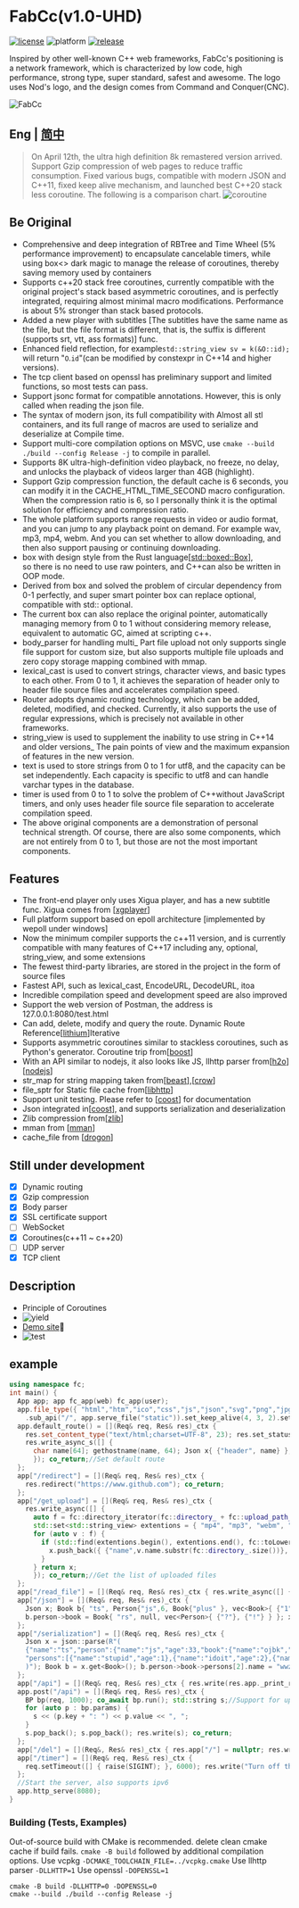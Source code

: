 # FabCc(v1.0-UHD)
[![license][license-badge]][license-link]
![platform][supported-platforms-badge]
[![release][release-badge]][release-link]

[license-badge]: https://img.shields.io/badge/License-AGPL%20v3-gold.svg
[license-link]: LICENSE
[supported-platforms-badge]: https://img.shields.io/badge/platform-Win32%20|%20GNU/Linux%20|%20macOS%20|%20FreeBSD%20-maroon
[release-badge]: https://img.shields.io/github/release/asciphx/FabCc.svg?style=flat-square
[release-link]: https://github.com/asciphx/FabCc/releases
Inspired by other well-known C++ web frameworks, FabCc's positioning is a network framework, which is characterized by low code, high performance, strong type, super standard, safest and awesome. The logo uses Nod's logo, and the design comes from Command and Conquer(CNC).

![FabCc](./static/logo.png)
## Eng | [简中](./README-zh_CN.md)
> On April 12th, the ultra high definition 8k remastered version arrived. Support Gzip compression of web pages to reduce traffic consumption. Fixed various bugs, compatible with modern JSON and C++11, fixed keep alive mechanism, and launched best C++20 stack less coroutine. The following is a comparison chart.
> ![coroutine](./co%20vs%20Task.jpg)

## Be Original
- Comprehensive and deep integration of RBTree and Time Wheel (5% performance improvement) to encapsulate cancelable timers, while using box<> dark magic to manage the release of coroutines, thereby saving memory used by containers
- Supports c++20 stack free coroutines, currently compatible with the original project's stack based asymmetric coroutines, and is perfectly integrated, requiring almost minimal macro modifications. Performance is about 5% stronger than stack based protocols.
- Added a new player with subtitles [The subtitles have the same name as the file, but the file format is different, that is, the suffix is different (supports srt, vtt, ass formats)] func.
- Enhanced field reflection, for example`std::string_view sv = k(&O::id);` will return "`O`.`id`"(can be modified by constexpr in C++14 and higher versions).
- The tcp client based on openssl has preliminary support and limited functions, so most tests can pass.
- Support jsonc format for compatible annotations. However, this is only called when reading the json file.
- The syntax of modern json, its full compatibility with Almost all stl containers, and its full range of macros are used to serialize and deserialize at Compile time.
- Support multi-core compilation options on MSVC, use `cmake --build ./build --config Release -j` to compile in parallel.
- Supports 8K ultra-high-definition video playback, no freeze, no delay, and unlocks the playback of videos larger than 4GB (highlight).
- Support Gzip compression function, the default cache is 6 seconds, you can modify it in the CACHE_HTML_TIME_SECOND macro configuration. When the compression ratio is 6, so I personally think it is the optimal solution for efficiency and compression ratio.
- The whole platform supports range requests in video or audio format, and you can jump to any playback point on demand. For example wav, mp3, mp4, webm. And you can set whether to allow downloading, and then also support pausing or continuing downloading.
- box with design style from the Rust language[[std::boxed::Box](https://doc.rust-lang.org/std/boxed/struct.Box.html)],   
  so there is no need to use raw pointers, and C++can also be written in OOP mode.
- Derived from box and solved the problem of circular dependency from 0-1 perfectly, and super smart pointer box can replace optional, compatible with std:: optional.
- The current box can also replace the original pointer, automatically managing memory from 0 to 1 without considering memory release, equivalent to automatic GC, aimed at scripting c++.
- body_parser for handling multi_ Part file upload not only supports single file support for custom size, but also supports multiple file uploads and zero copy storage mapping combined with mmap.
- lexical_cast is used to convert strings, character views, and basic types to each other. From 0 to 1, it achieves the separation of header only to header file source files and accelerates compilation speed.
- Router adopts dynamic routing technology, which can be added, deleted, modified, and checked. Currently, it also supports the use of regular expressions, which is precisely not available in other frameworks.
- string_view is used to supplement the inability to use string in C++14 and older versions_ The pain points of view and the maximum expansion of features in the new version.
- text is used to store strings from 0 to 1 for utf8, and the capacity can be set independently. Each capacity is specific to utf8 and can handle varchar types in the database.
- timer is used from 0 to 1 to solve the problem of C++without JavaScript timers, and only uses header file source file separation to accelerate compilation speed.
- The above original components are a demonstration of personal technical strength. Of course, there are also some components, which are not entirely from 0 to 1, but those are not the most important components.

## Features
- The front-end player only uses Xigua player, and has a new subtitle func. Xigua comes from [[xgplayer](https://github.com/bytedance/xgplayer)]
- Full platform support based on epoll architecture [implemented by wepoll under windows]
- Now the minimum compiler supports the c++11 version, and is currently compatible with many features of C++17 including any, optional, string_view, and some extensions
- The fewest third-party libraries, are stored in the project in the form of source files
- Fastest API, such as lexical_cast, EncodeURL, DecodeURL, itoa
- Incredible compilation speed and development speed are also improved
- Support the web version of Postman, the address is 127.0.0.1:8080/test.html
- Can add, delete, modify and query the route. Dynamic Route Reference[[lithium](https://github.com/matt-42/lithium)]Iterative
- Supports asymmetric coroutines similar to stackless coroutines, such as Python's generator. Coroutine trip from[[boost](https://github.com/boostorg/context)]
- With an API similar to nodejs, it also looks like JS, llhttp parser from[[h2o](https://github.com/h2o/picohttpparser)] [[nodejs](https://github.com/nodejs/llhttp)]
- str_map for string mapping taken from[[beast](https://github.com/boostorg/beast)],[[crow](https://github.com/ipkn/crow)]
- file_sptr for Static file cache from[[libhttp](https://github.com/neithern/libhttp)]
- Support unit testing. Please refer to [[coost](https://coostdocs.github.io/cn/co/unitest/)] for documentation
- Json integrated in[[coost](https://coostdocs.github.io/cn/co/json/)], and supports serialization and deserialization
- Zlib compression from[[zlib](https://github.com/madler/zlib)]
- mman from [[mman](https://code.google.com/archive/p/mman-win32/source/default/source)]
- cache_file from [[drogon](https://github.com/drogonframework/drogon/blob/master/lib/src/CacheFile.h)]

## Still under development
- [x] Dynamic routing
- [x] Gzip compression
- [x] Body parser
- [x] SSL certificate support
- [ ] WebSocket
- [x] Coroutines(c++11 ~ c++20)
- [ ] UDP server
- [x] TCP client

## Description
- Principle of Coroutines
- ![yield](./yield.gif)
- [Demo site](http://8.129.58.72:8080/)🚀
- ![test](./test.jpg)

## example
```c++
using namespace fc;
int main() {
  App app; app fc_app(web) fc_app(user);
  app.file_type({ "html","htm","ico","css","js","json","svg","png","jpg","gif","txt","wasm","mp4","webm","mp3","wav","aac" })
    .sub_api("/", app.serve_file("static")).set_keep_alive(4, 3, 2).set_use_max_mem(600.0).set_file_download(true);
  app.default_route() = [](Req& req, Res& res)_ctx {
    res.set_content_type("text/html;charset=UTF-8", 23); res.set_status(404);
    res.write_async_s([] {
      char name[64]; gethostname(name, 64); Json x{ {"header", name} }; return mustache::load("404NotFound.html").render(x);
      }); co_return;//Set default route
  };
  app["/redirect"] = [](Req& req, Res& res)_ctx {
    res.redirect("https://www.github.com"); co_return;
  };
  app["/get_upload"] = [](Req& req, Res& res)_ctx {
    res.write_async([] {
      auto f = fc::directory_iterator(fc::directory_ + fc::upload_path_); Json x;
      std::set<std::string_view> extentions = { "mp4", "mp3", "webm", "wav", "mkv" };
      for (auto v : f) {
        if (std::find(extentions.begin(), extentions.end(), fc::toLowerCase(v.ext)) != extentions.end()) {
          x.push_back({ {"name",v.name.substr(fc::directory_.size())}, {"size",v.size} });
        }
      } return x;
      }); co_return;//Get the list of uploaded files
  };
  app["/read_file"] = [](Req& req, Res& res)_ctx { res.write_async([] { Json x = json::read_file("test.json"); return x; }); co_return; };
  app["/json"] = [](Req& req, Res& res)_ctx {
    Json x; Book b{ "ts", Person{"js",6, Book{"plus" }, vec<Book>{ {"1", Person {"sb" }}, {"2", Person {"sb" }} }} };
    b.person->book = Book{ "rs", null, vec<Person>{ {"?"}, {"!"} } }; x = b; res.write(x); co_return;//Return json
  };
  app["/serialization"] = [](Req& req, Res& res)_ctx {
    Json x = json::parse(R"(
    {"name":"ts","person":{"name":"js","age":33,"book":{"name":"ojbk","person":{"name":"fucker","age":0},
    "persons":[{"name":"stupid","age":1},{"name":"idoit","age":2},{"name":"bonkers","age":3,"book":{"name":"sb"}}]}}}
    )"); Book b = x.get<Book>(); b.person->book->persons[2].name = "wwzzgg"; x = b; res.write(x.dump()); co_return;//Deserialization and serialization
  };
  app["/api"] = [](Req& req, Res& res)_ctx { res.write(res.app._print_routes()); co_return; };//Return to routing list
  app.post("/api") = [](Req& req, Res& res)_ctx {
    BP bp(req, 1000); co_await bp.run(); std::string s;//Support for uploading files with a total size of 1000MB
    for (auto p : bp.params) {
      s << (p.key + ": ") << p.value << ", ";
    }
    s.pop_back(); s.pop_back(); res.write(s); co_return;
  };
  app["/del"] = [](Req&, Res& res)_ctx { res.app["/"] = nullptr; res.write("The routing of the home page is delete！！"); co_return; };
  app["/timer"] = [](Req& req, Res& res)_ctx {
    req.setTimeout([] { raise(SIGINT); }, 6000); res.write("Turn off the server timer and start the countdown！"); co_return;
  };
  //Start the server, also supports ipv6
  app.http_serve(8080);
}
```

### Building (Tests, Examples)
Out-of-source build with CMake is recommended.
delete clean cmake cache if build fails.
`cmake -B build` followed by additional compilation options.
Use vcpkg `-DCMAKE_TOOLCHAIN_FILE=../vcpkg.cmake`
Use llhttp parser `-DLLHTTP=1`
Use openssl `-DOPENSSL=1`
```
cmake -B build -DLLHTTP=0 -DOPENSSL=0
cmake --build ./build --config Release -j
```
